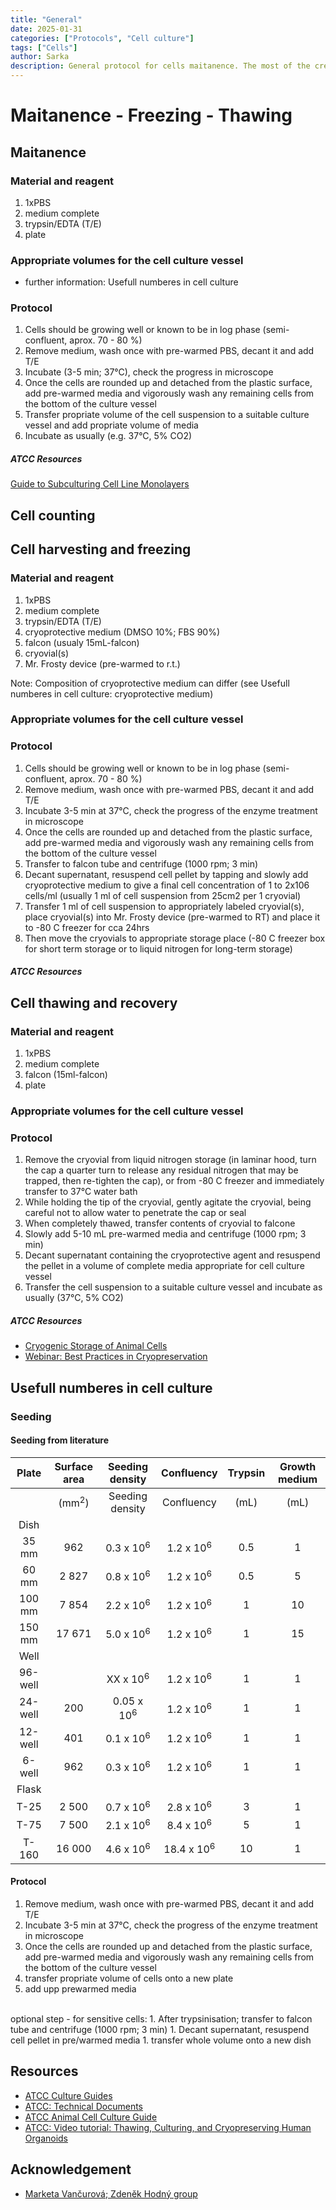 ```yaml
---
title: "General"
date: 2025-01-31 
categories: ["Protocols", "Cell culture"]
tags: ["Cells"]
author: Sarka 
description: General protocol for cells maitanence. The most of the credit goes to Markéta V. as we obtained basic training and information from her. (And was patient enough to answer all our stupid questions 💖)
---
```


# Maitanence - Freezing - Thawing


## Maitanence

### Material and reagent
1. 1xPBS
1. medium complete
1. trypsin/EDTA (T/E)
1. plate

### Appropriate volumes for the cell culture vessel
* further information: Usefull numberes in cell culture

### Protocol
1. Cells should be growing well or known to be in log phase (semi-confluent, aprox. 70 - 80 %)
1. Remove medium, wash once with pre-warmed PBS, decant it and add T/E
1. Incubate (3-5 min; 37°C), check the progress in microscope
1. Once the cells are rounded up and detached from the plastic surface, add pre-warmed media and vigorously wash any remaining cells from the bottom of the culture vessel
1. Transfer propriate volume of the cell suspension to a suitable culture vessel and add propriate volume of media
1. Incubate as usually (e.g. 37°C, 5% CO2)

##### ATCC Resources
[Guide to Subculturing Cell Line Monolayers](https://www.atcc.org/resources/technical-documents/guide-to-subculturing-cell-line-monolayers)


## Cell counting


## Cell harvesting and freezing

### Material and reagent
1. 1xPBS
1. medium complete
1. trypsin/EDTA (T/E)
1. cryoprotective medium (DMSO 10%; FBS 90%)
1. falcon (usualy 15mL-falcon)
1. cryovial(s)
1. Mr. Frosty device (pre-warmed to r.t.)

Note: Composition of cryoprotective medium can differ (see Usefull numberes in cell culture: cryoprotective medium)

### Appropriate volumes for the cell culture vessel

### Protocol
1. Cells should be growing well or known to be in log phase (semi-confluent, aprox. 70 - 80 %)
1. Remove medium, wash once with pre-warmed PBS, decant it and add T/E
1. Incubate 3-5 min at 37°C, check the progress of the enzyme treatment in microscope
1. Once the cells are rounded up and detached from the plastic surface, add pre-warmed media and vigorously wash any remaining cells from the bottom of the culture vessel
1. Transfer to falcon tube and centrifuge (1000 rpm; 3 min)
1. Decant supernatant, resuspend cell pellet by tapping and slowly add cryoprotective medium to give a final cell concentration of 1 to 2x106 cells/ml (usually 1 ml of cell suspension from 25cm2 per 1 cryovial)
1. Transfer 1 ml of cell suspension to appropriately labeled cryovial(s), place cryovial(s) into Mr. Frosty device (pre-warmed to RT) and place it to -80 C freezer for cca 24hrs
1. Then move the cryovials to appropriate storage place (-80 C freezer box for short term storage or to liquid nitrogen for long-term storage)

##### ATCC Resources


## Cell thawing and recovery 

### Material and reagent
1. 1xPBS
1. medium complete
1. falcon (15ml-falcon)
1. plate

### Appropriate volumes for the cell culture vessel


### Protocol
1. Remove the cryovial from liquid nitrogen storage (in laminar hood, turn the cap a quarter turn to release any residual nitrogen that may be trapped, then re-tighten the cap), or from -80 C freezer and immediately transfer to 37°C water bath
1. While holding the tip of the cryovial, gently agitate the cryovial, being careful not to allow water to penetrate the cap or seal
1. When completely thawed, transfer contents of cryovial to falcone
1. Slowly add 5-10 mL pre-warmed media and centrifuge (1000 rpm; 3 min)
1. Decant supernatant containing the cryoprotective agent and resuspend the pellet in a volume of complete media appropriate for cell culture vessel
1. Transfer the cell suspension to a suitable culture vessel and incubate as usually (37°C, 5% CO2)

##### ATCC Resources
* [Cryogenic Storage of Animal Cells](https://www.atcc.org/resources/technical-documents/cryogenic-storage-of-animal-cells)
* [Webinar: Best Practices in Cryopreservation](https://www.atcc.org/resources/webinars/2016-webinars/best-practices-in-cryopreservation)

## Usefull numberes in cell culture

### Seeding
#### Seeding from literature

| Plate    | Surface area    | Seeding density      | Confluency           | Trypsin| Growth medium |
|:--------:|:---------------:|:--------------------:|:--------------------:|:------:|:-------------:|
|          | (mm<sup>2</sup>)| Seeding density      | Confluency           | (mL)   | (mL)          |
|Dish      |                 |                      |                      |        |               |
|  35 mm   | 962             | 0.3 x 10<sup>6</sup> | 1.2 x 10<sup>6</sup> |0.5     |1              |
|  60 mm   | 2 827           | 0.8 x 10<sup>6</sup> | 1.2 x 10<sup>6</sup> |0.5     |5              |
|  100 mm  | 7 854           | 2.2 x 10<sup>6</sup> | 1.2 x 10<sup>6</sup> |1       |10             |
|  150 mm  | 17 671          | 5.0 x 10<sup>6</sup> | 1.2 x 10<sup>6</sup> |1       |15             |
|Well      |                 |                      |                      |        |               |
|  96-well |                 | XX x 10<sup>6</sup>  | 1.2 x 10<sup>6</sup> |1       |1              |
|  24-well | 200             | 0.05 x 10<sup>6</sup>| 1.2 x 10<sup>6</sup> |1       |1              |
|  12-well | 401             | 0.1 x 10<sup>6</sup> | 1.2 x 10<sup>6</sup> |1       |1              |
|  6-well  | 962             | 0.3 x 10<sup>6</sup> | 1.2 x 10<sup>6</sup> |1       |1              |
|Flask     |                 |                      |                      |        |               |
|  T-25    | 2 500           | 0.7 x 10<sup>6</sup> | 2.8 x 10<sup>6</sup> |3       |1              |
|  T-75    | 7 500           | 2.1 x 10<sup>6</sup> | 8.4 x 10<sup>6</sup> |5       |1              |
|  T-160   | 16 000          | 4.6 x 10<sup>6</sup> | 18.4 x 10<sup>6</sup>|10      |1              |

#### Protocol
1. Remove medium, wash once with pre-warmed PBS, decant it and add T/E
1. Incubate 3-5 min at 37°C, check the progress of the enzyme treatment in microscope
1. Once the cells are rounded up and detached from the plastic surface, add pre-warmed media and vigorously wash any remaining cells from the bottom of the culture vessel
1. transfer propriate volume of cells onto a new plate
1. add upp prewarmed media <br>
<br>
optional step - for sensitive cells: 
1. After trypsinisation; transfer to falcon tube and centrifuge (1000 rpm; 3 min)
1. Decant supernatant, resuspend cell pellet in pre/warmed media
1. transfer whole volume onto a new dish


<!--
#### Some numbers from our experience
| Cell line  |         | Seeding density        | Notes         |               | Cell line  |         | Seeding density        | Notes  
|:----------:|:-------:|:----------------------:|:-------------:|:-------------:|:----------:|:-------:|:----------------------:|:-------------:|
|      plate |         | cells/cm<sup>2</sup>   |               |               |      plate |         | cells/cm<sup>2</sup>   |               |
| HeLa/U<sub>2</sub>OS|    |                    |               |               |MEFs or MDF |         |                        |               | 
|   96-well  | O/N     | 0.3 x 10<sup>4</sup>   |               |               |  12-well   | O/N     | 2.5 x 10<sup>4</sup>   |               |
|   96-well  | O/N     | 0.3 x 10<sup>4</sup>   |     MTT assay |               |            | O/N     | 0.9 x 10<sup>4</sup>   |               |
|   12-well  | O/N     | 1.6 x 10<sup>6</sup>   | IF or FACS    |               |mESC        |         |                        |               |
|  12-well   |  O/N    | 1.5 x 10<sup>4</sup>   |               |               |  12-well   | O/N     | 6 - 12 x 10<sup>4</sup>|               |
|            |         |                        |               |               |
|htert-RPE-1 |         |                        |               |               |
|            | O/N     |                        |               |               |
|            |         |                        |               |               |


*Quick notes:*<br>
HeLa/U<sub>2</sub>OS .... cancer cell lines<br>
htert-RPE-1          .... retionic ....<br>
MEFs                 .... mouse embryonic fibroblasts<br>
MDFs                 .... mouse dermal fibroblasts<br>
mESC                 .... mouse embryonic stem cells<br>
     ... for further specification have to search yourself ... <br>
-->

<!--
### Media complete

| Medium   | Fetal bovine serum| Antibiotics| Suplement I   | Suplement II         | Suplement III | Suplement IV         |
|:--------:|:-----------------:|:----------:|:-------------:|:--------------------:|:-------------:|:--------------------:|
|(mL)      | (mL)              | S/P (mL)   | (mL)          |  (mL)                |  (mL)         |  (mL)                |
|Option 1  |                   |            |               |                      |               |                      |
|500       |   50              |    5       |               |                      |               |                      |
|Option 2  |                   |            |               |                      |               |                      |
|500       |   50              |    5       |  L-glu: 5     |                      |               |                      |
|Option 3: | for mESC          |            |               |                      |               |                      |
|DMEM      |   FBS             |            |L-glu (200mM)  |sodium pyruvat (100mM)|non-esencial AA|mercaptoethanol (55mM)|
|500       |   50              |    5       |        5      |                      |        5      |          0.91        |

### Media cryoprotective
-->

## Resources
* [ATCC Culture Guides](https://www.atcc.org/resources/culture-guides)
* [ATCC: Technical Documents](https://www.atcc.org/resources/culture-guides/animal-cell-culture-guide)
* [ATCC Animal Cell Culture Guide](https://www.atcc.org/resources/culture-guides/animal-cell-culture-guide)
* [ATCC: Video tutorial: Thawing, Culturing, and Cryopreserving Human Organoids ](https://www.atcc.org/resources/technical-documents)


## Acknowledgement
* [Marketa Vančurová; Zdeněk Hodný group](https://www.img.cas.cz/group/zdenek-hodny/)